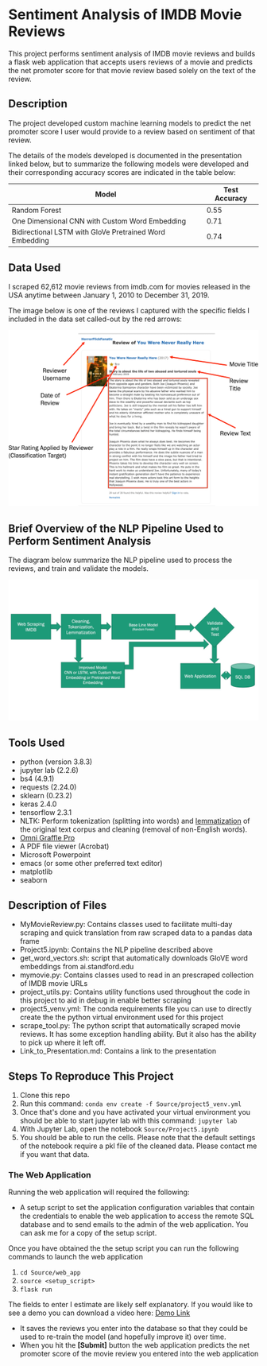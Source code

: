 # Sentiment Analysis of IMDB Movie Reviews

This project performs sentiment analysis of IMDB movie reviews and builds a
flask web application that accepts users reviews of a movie and predicts the
net promoter score for that movie review based solely on the text of the
review.



## Description

The project developed custom machine learning models to predict the net
promoter score I user would provide to a review based on sentiment of that
review.

The details of the models developed is documented in the presentation linked below, but
to summarize the following models were developed and their corresponding
accuracy scores are indicated in the table below:

|Model|Test Accuracy|
|-----|-------------|
|Random Forest| 0.55|
|One Dimensional CNN with Custom Word Embedding|0.71|
|Bidirectional LSTM with GloVe Pretrained Word Embedding|0.74|




## Data Used

I scraped 62,612 movie reviews from imdb.com for movies released in the USA anytime between
January 1, 2010 to December 31, 2019.

The image below is one of the reviews I captured with the specific fields I
included in the data set called-out by the red arrows:

![sample movie review with callouts](./Documents/Images/movie_review_with_callouts.jpg)

## Brief Overview of the NLP Pipeline Used to Perform Sentiment Analysis

The diagram below summarize the NLP pipeline used to process the reviews, and
train and validate the models.

![nlp pipeline](./Documents/Images/nlp_pipline.jpg)

## Tools Used
* python (version 3.8.3)
* jupyter lab (2.2.6)
* bs4 (4.9.1)
* requests (2.24.0)
* sklearn (0.23.2)
* keras 2.4.0
* tensorflow 2.3.1
* NLTK: Perform tokenization (splitting into words) and [lemmatization](https://en.wikipedia.org/wiki/Lemmatisation) of the original text corpus and cleaning (removal of non-English words).
* [Omni Graffle Pro](https://www.omnigroup.com/omnigraffle)
* A PDF file viewer (Acrobat)
* Microsoft Powerpoint
* emacs (or some other preferred text editor)
* matplotlib
* seaborn

## Description of Files
* MyMovieReview.py: Contains classes used to facilitate multi-day scraping and
  quick translation from raw scraped data to a pandas data frame
* Project5.ipynb: Contains the NLP pipeline described above
* get_word_vectors.sh: script that automatically downloads GloVE word
  embeddings from ai.standford.edu
* mymovie.py: Contains classes used to read in an prescraped collection of
  IMDB movie URLs
* project_utils.py: Contains utility functions used throughout the code in
  this project to aid in debug in enable better scraping
* project5_venv.yml: The conda requirements file you can use to directly
  create the the python virtual environment used for this project
* scrape_tool.py: The python script that automatically scraped movie
  reviews. It has some exception handling ability. But it also has the ability
  to pick up where it left off.
* Link_to_Presentation.md: Contains a link to the presentation


## Steps To Reproduce This Project

1. Clone this repo
1. Run this command: `conda env create -f Source/project5_venv.yml`
1. Once that's done and you have activated your virtual environment you should
   be able to start jupyter lab with this command: `jupyter lab`
1. With Jupyter Lab, open the notebook `Source/Project5.ipynb`
1. You should be able to run the cells. Please note that the default settings
   of the notebook require a pkl file of the cleaned data. Please contact me
   if you want that data. 
   
### The Web Application

Running the web application will required the following:

* A setup script to set the application configuration variables that contain
  the credentials to enable the web application to access the remote SQL
  database and to send emails to the admin of the web application. You can
  ask me for a copy of the setup script.
  
Once you have obtained the the setup script you can run the following commands
to launch the web application

1. `cd Source/web_app`
1. `source <setup_script>`
1. `flask run`
   
The fields to enter I estimate are likely self explanatory. If you would like
to see a demo you can download a video here:  [Demo Link](https://tinyurl.com/y5qfvlnv)

* It saves the reviews you enter into the database so that they could be
  used to re-train the model (and hopefully improve it) over time.
* When you hit the **\[Submit\]** button the web application predicts the net
  promoter score of the movie review you entered into the web application
